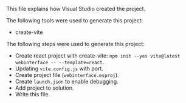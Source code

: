 This file explains how Visual Studio created the project.

The following tools were used to generate this project:
- create-vite

The following steps were used to generate this project:
- Create react project with create-vite: `npm init --yes vite@latest webinterface -- --template=react`.
- Updating `vite.config.js` with port.
- Create project file (`webinterface.esproj`).
- Create `launch.json` to enable debugging.
- Add project to solution.
- Write this file.
